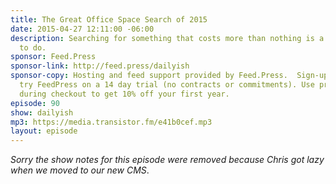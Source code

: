 ```yaml
---
title: The Great Office Space Search of 2015
date: 2015-04-27 12:11:00 -06:00
description: Searching for something that costs more than nothing is a hard thing
  to do.
sponsor: Feed.Press
sponsor-link: http://feed.press/dailyish
sponsor-copy: Hosting and feed support provided by Feed.Press.  Sign-up today and
  try FeedPress on a 14 day trial (no contracts or commitments). Use promo code "dailyish"
  during checkout to get 10% off your first year.
episode: 90
show: dailyish
mp3: https://media.transistor.fm/e41b0cef.mp3
layout: episode
---
```


<em>Sorry the show notes for this episode were removed because Chris got lazy when we moved to our new CMS</em>.
